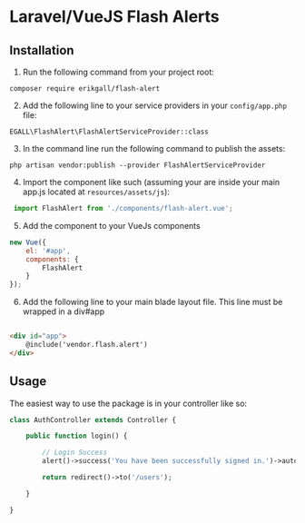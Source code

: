 # Laravel/VueJS Flash Alerts

## Installation

1. Run the following command from your project root:

`composer require erikgall/flash-alert`

2. Add the following line to your service providers in your `config/app.php` file:

`EGALL\FlashAlert\FlashAlertServiceProvider::class`

3. In the command line run the following command to publish the assets:

`php artisan vendor:publish --provider FlashAlertServiceProvider`

4. Import the component like such (assuming your are inside your main app.js located at `resources/assets/js`):

```js
 import FlashAlert from './components/flash-alert.vue';
```

5. Add the component to your VueJs components

```js
new Vue({
    el: '#app',
    components: {
        FlashAlert
    }
});
```

6. Add the following line to your main blade layout file. This line must be wrapped in a div#app

```html

<div id="app">
    @include('vendor.flash.alert')
</div>

```

## Usage

The easiest way to use the package is in your controller like so:

```php
class AuthController extends Controller {

    public function login() {

        // Login Success
        alert()->success('You have been successfully signed in.')->autohide(4000);

        return redirect()->to('/users');

    }

}
```
